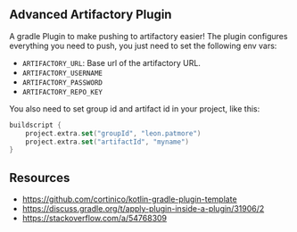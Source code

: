 ## Advanced Artifactory Plugin

A gradle Plugin to make pushing to artifactory easier! The plugin configures everything you need to push, you just need to set the following env vars:

- `ARTIFACTORY_URL`: Base url of the artifactory URL.
- `ARTIFACTORY_USERNAME`
- `ARTIFACTORY_PASSWORD`
- `ARTIFACTORY_REPO_KEY`

You also need to set group id and artifact id in your project, like this:

```kotlin
buildscript {
    project.extra.set("groupId", "leon.patmore")
    project.extra.set("artifactId", "myname")
}
```

## Resources

- https://github.com/cortinico/kotlin-gradle-plugin-template
- https://discuss.gradle.org/t/apply-plugin-inside-a-plugin/31906/2
- https://stackoverflow.com/a/54768309
